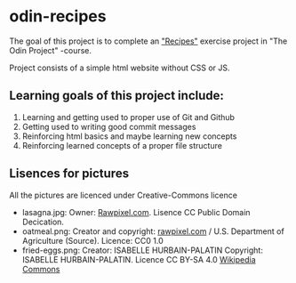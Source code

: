 # odin-recipes

The goal of this project is to complete an ["Recipes"](https://www.theodinproject.com/lessons/foundations-recipes) exercise project in "The Odin Project" -course.

Project consists of a simple html website without CSS or JS.

## Learning goals of this project include:
1. Learning and getting used to proper use of Git and Github
2. Getting used to writing good commit messages
3. Reinforcing html basics and maybe learning new concepts
4. Reinforcing learned concepts of a proper file structure

## Lisences for pictures
All the pictures are licenced under Creative-Commons licence
 - lasagna.jpg: Owner: [Rawpixel.com](https://www.rawpixel.com/image/5959452/free-public-domain-cc0-photo). Lisence CC Public Domain Decication.
 - oatmeal.png: Creator and copyright: [rawpixel.com](https://www.rawpixel.com/image/8733796/photo-image-food-grains) / U.S. Department of Agriculture (Source). Licence: CC0 1.0
 - fried-eggs.png: Creator: ISABELLE HURBAIN-PALATIN Copyright: ISABELLE HURBAIN-PALATIN. Licence CC BY-SA 4.0 [Wikipedia Commons](https://commons.wikimedia.org/wiki/File:Two_fried_eggs.jpg)
 